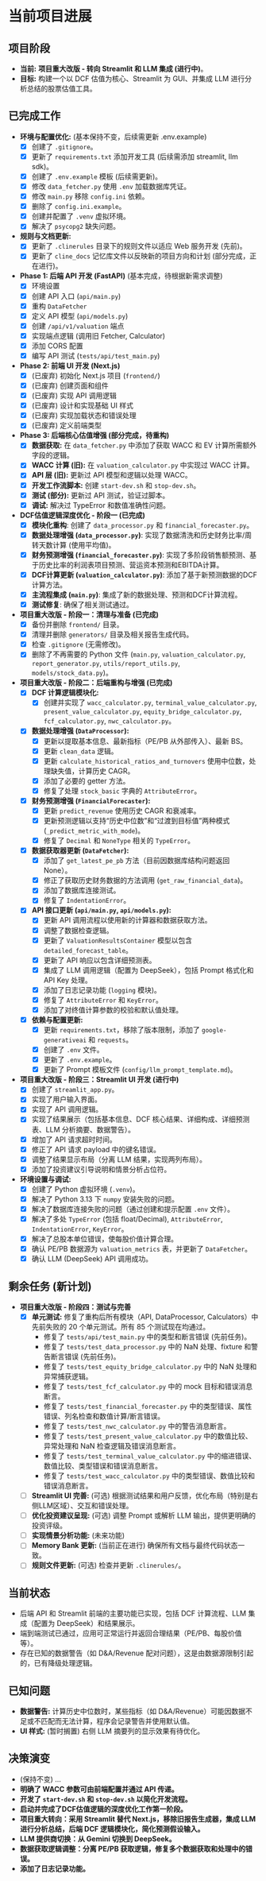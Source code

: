 # 当前项目进展

## 项目阶段
- **当前:** **项目重大改版 - 转向 Streamlit 和 LLM 集成 (进行中)**。
- **目标:** 构建一个以 DCF 估值为核心、Streamlit 为 GUI、并集成 LLM 进行分析总结的股票估值工具。

## 已完成工作
- **环境与配置优化:** (基本保持不变，后续需更新 .env.example)
    - [x] 创建了 `.gitignore`。
    - [x] 更新了 `requirements.txt` 添加开发工具 (后续需添加 streamlit, llm sdk)。
    - [x] 创建了 `.env.example` 模板 (后续需更新)。
    - [x] 修改 `data_fetcher.py` 使用 `.env` 加载数据库凭证。
    - [x] 修改 `main.py` 移除 `config.ini` 依赖。
    - [x] 删除了 `config.ini.example`。
    - [x] 创建并配置了 `.venv` 虚拟环境。
    - [x] 解决了 `psycopg2` 缺失问题。
- **规则与文档更新:**
    - [x] 更新了 `.clinerules` 目录下的规则文件以适应 Web 服务开发 (先前)。
    - [x] 更新了 `cline_docs` 记忆库文件以反映新的项目方向和计划 (部分完成，正在进行)。
- **Phase 1: 后端 API 开发 (FastAPI)** (基本完成，待根据新需求调整)
    - [x] 环境设置
    - [x] 创建 API 入口 (`api/main.py`)
    - [x] 重构 `DataFetcher`
    - [x] 定义 API 模型 (`api/models.py`)
    - [x] 创建 `/api/v1/valuation` 端点
    - [x] 实现端点逻辑 (调用旧 Fetcher, Calculator)
    - [x] 添加 CORS 配置
    - [x] 编写 API 测试 (`tests/api/test_main.py`)
- **Phase 2: 前端 UI 开发 (Next.js)**
    - [x] (已废弃) 初始化 Next.js 项目 (`frontend/`)
    - [x] (已废弃) 创建页面和组件
    - [x] (已废弃) 实现 API 调用逻辑
    - [x] (已废弃) 设计和实现基础 UI 样式
    - [x] (已废弃) 实现加载状态和错误处理
    - [x] (已废弃) 定义前端类型
- **Phase 3: 后端核心估值增强 (部分完成，待重构)**
    - [x] **数据获取:** 在 `data_fetcher.py` 中添加了获取 WACC 和 EV 计算所需额外字段的逻辑。
    - [x] **WACC 计算 (旧):** 在 `valuation_calculator.py` 中实现过 WACC 计算。
    - [x] **API 层 (旧):** 更新过 API 模型和逻辑以处理 WACC。
    - [x] **开发工作流脚本:** 创建 `start-dev.sh` 和 `stop-dev.sh`。
    - [x] **测试 (部分):** 更新过 API 测试，验证过脚本。
    - [x] **调试:** 解决过 TypeError 和数值准确性问题。
- **DCF估值逻辑深度优化 - 阶段一 (已完成)**
    - [x] **模块化重构**: 创建了 `data_processor.py` 和 `financial_forecaster.py`。
    - [x] **数据处理增强 (`data_processor.py`)**: 实现了数据清洗和历史财务比率/周转天数计算 (使用平均值)。
    - [x] **财务预测增强 (`financial_forecaster.py`)**: 实现了多阶段销售额预测、基于历史比率的利润表项目预测、营运资本预测和EBITDA计算。
    - [x] **DCF计算更新 (`valuation_calculator.py`)**: 添加了基于新预测数据的DCF计算方法。
    - [x] **主流程集成 (`main.py`)**: 集成了新的数据处理、预测和DCF计算流程。
    - [x] **测试修复**: 确保了相关测试通过。
- **项目重大改版 - 阶段一：清理与准备 (已完成)**
    - [x] 备份并删除 `frontend/` 目录。
    - [x] 清理并删除 `generators/` 目录及相关报告生成代码。
    - [x] 检查 `.gitignore` (无需修改)。
    - [x] 删除了不再需要的 Python 文件 (`main.py`, `valuation_calculator.py`, `report_generator.py`, `utils/report_utils.py`, `models/stock_data.py`)。
- **项目重大改版 - 阶段二：后端重构与增强 (已完成)**
    - [x] **DCF 计算逻辑模块化:**
        - [x] 创建并实现了 `wacc_calculator.py`, `terminal_value_calculator.py`, `present_value_calculator.py`, `equity_bridge_calculator.py`, `fcf_calculator.py`, `nwc_calculator.py`。
    - [x] **数据处理增强 (`DataProcessor`):**
        - [x] 更新以提取基本信息、最新指标（PE/PB 从外部传入）、最新 BS。
        - [x] 更新 `clean_data` 逻辑。
        - [x] 更新 `calculate_historical_ratios_and_turnovers` 使用中位数，处理缺失值，计算历史 CAGR。
        - [x] 添加了必要的 getter 方法。
        - [x] 修复了处理 `stock_basic` 字典的 `AttributeError`。
    - [x] **财务预测增强 (`FinancialForecaster`):**
        - [x] 更新 `predict_revenue` 使用历史 CAGR 和衰减率。
        - [x] 更新预测逻辑以支持“历史中位数”和“过渡到目标值”两种模式 (`_predict_metric_with_mode`)。
        - [x] 修复了 `Decimal` 和 `NoneType` 相关的 `TypeError`。
    - [x] **数据获取器更新 (`DataFetcher`):**
        - [x] 添加了 `get_latest_pe_pb` 方法（目前因数据库结构问题返回 None）。
        - [x] 修正了获取历史财务数据的方法调用 (`get_raw_financial_data`)。
        - [x] 添加了数据库连接测试。
        - [x] 修复了 `IndentationError`。
    - [x] **API 接口更新 (`api/main.py`, `api/models.py`):**
        - [x] 更新 API 调用流程以使用新的计算器和数据获取方法。
        - [x] 调整了数据检查逻辑。
        - [x] 更新了 `ValuationResultsContainer` 模型以包含 `detailed_forecast_table`。
        - [x] 更新了 API 响应以包含详细预测表。
        - [x] 集成了 LLM 调用逻辑（配置为 DeepSeek），包括 Prompt 格式化和 API Key 处理。
        - [x] 添加了日志记录功能 (`logging` 模块)。
        - [x] 修复了 `AttributeError` 和 `KeyError`。
        - [x] 添加了对终值计算参数的校验和默认值处理。
    - [x] **依赖与配置更新:**
        - [x] 更新 `requirements.txt`，移除了版本限制，添加了 `google-generativeai` 和 `requests`。
        - [x] 创建了 `.env` 文件。
        - [x] 更新了 `.env.example`。
        - [x] 更新了 Prompt 模板文件 (`config/llm_prompt_template.md`)。
- **项目重大改版 - 阶段三：Streamlit UI 开发 (进行中)**
    - [x] 创建了 `streamlit_app.py`。
    - [x] 实现了用户输入界面。
    - [x] 实现了 API 调用逻辑。
    - [x] 实现了结果展示（包括基本信息、DCF 核心结果、详细构成、详细预测表、LLM 分析摘要、数据警告）。
    - [x] 增加了 API 请求超时时间。
    - [x] 修正了 API 请求 payload 中的键名错误。
    - [x] 调整了结果显示布局（分离 LLM 结果，实现两列布局）。
    - [x] 添加了投资建议引导说明和情景分析占位符。
- **环境设置与调试:**
    - [x] 创建了 Python 虚拟环境 (`.venv`)。
    - [x] 解决了 Python 3.13 下 `numpy` 安装失败的问题。
    - [x] 解决了数据库连接失败的问题（通过创建和提示配置 `.env` 文件）。
    - [x] 解决了多处 `TypeError` (包括 float/Decimal), `AttributeError`, `IndentationError`, `KeyError`。
    - [x] 解决了总股本单位错误，使每股价值计算合理。
    - [x] 确认 PE/PB 数据源为 `valuation_metrics` 表，并更新了 `DataFetcher`。
    - [x] 确认 LLM (DeepSeek) API 调用成功。

## 剩余任务 (新计划)
- **项目重大改版 - 阶段四：测试与完善**
    - [x] **单元测试:** 修复了重构后所有模块（API, DataProcessor, Calculators）中先前失败的 20 个单元测试。所有 85 个测试现在均通过。
        *   修复了 `tests/api/test_main.py` 中的类型和断言错误 (先前任务)。
        *   修复了 `tests/test_data_processor.py` 中的 NaN 处理、fixture 和警告断言错误 (先前任务)。
        *   修复了 `tests/test_equity_bridge_calculator.py` 中的 NaN 处理和异常捕获逻辑。
        *   修复了 `tests/test_fcf_calculator.py` 中的 mock 目标和错误消息断言。
        *   修复了 `tests/test_financial_forecaster.py` 中的类型错误、属性错误、列名检查和数值计算/断言错误。
        *   修复了 `tests/test_nwc_calculator.py` 中的警告消息断言。
        *   修复了 `tests/test_present_value_calculator.py` 中的数值比较、异常处理和 NaN 检查逻辑及错误消息断言。
        *   修复了 `tests/test_terminal_value_calculator.py` 中的缩进错误、数值比较、类型错误和错误消息断言。
        *   修复了 `tests/test_wacc_calculator.py` 中的类型错误、数值比较和错误消息断言。
    - [ ] **Streamlit UI 完善:** (可选) 根据测试结果和用户反馈，优化布局（特别是右侧LLM区域）、交互和错误处理。
    - [ ] **优化投资建议呈现:** (可选) 调整 Prompt 或解析 LLM 输出，提供更明确的投资评级。
    - [ ] **实现情景分析功能:** (未来功能)
    - [ ] **Memory Bank 更新:** (当前正在进行) 确保所有文档与最终代码状态一致。
    - [ ] **规则文件更新:** (可选) 检查并更新 `.clinerules/`。

## 当前状态
- 后端 API 和 Streamlit 前端的主要功能已实现，包括 DCF 计算流程、LLM 集成（配置为 DeepSeek）和结果展示。
- 端到端测试已通过，应用可正常运行并返回合理结果（PE/PB、每股价值等）。
- 存在已知的数据警告（如 D&A/Revenue 配对问题），这是由数据源限制引起的，已有降级处理逻辑。

## 已知问题
- **数据警告:** 计算历史中位数时，某些指标（如 D&A/Revenue）可能因数据不足或不匹配而无法计算，程序会记录警告并使用默认值。
- **UI 样式:** (暂时搁置) 右侧 LLM 摘要列的显示效果有待优化。

## 决策演变
- (保持不变) ...
- **明确了 WACC 参数可由前端配置并通过 API 传递。**
- **开发了 `start-dev.sh` 和 `stop-dev.sh` 以简化开发流程。**
- **启动并完成了DCF估值逻辑的深度优化工作第一阶段。**
- **项目重大转向：采用 Streamlit 替代 Next.js，移除旧报告生成器，集成 LLM 进行分析总结，后端 DCF 逻辑模块化，简化预测假设输入。**
- **LLM 提供商切换：从 Gemini 切换到 DeepSeek。**
- **数据获取逻辑调整：分离 PE/PB 获取逻辑，修复多个数据获取和处理中的错误。**
- **添加了日志记录功能。**

